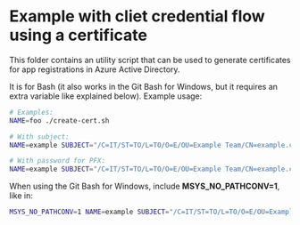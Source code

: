 # Example with cliet credential flow using a certificate

This folder contains an utility script that can be used to generate certificates
for app registrations in Azure Active Directory.

It is for Bash (it also works in the Git Bash for Windows, but it requires an
extra variable like explained below).
Example usage:

```bash
# Examples:
NAME=foo ./create-cert.sh

# With subject:
NAME=example SUBJECT="/C=IT/ST=TO/L=TO/O=E/OU=Example Team/CN=example.com" ./create-cert.sh

# With password for PFX:
NAME=example SUBJECT="/C=IT/ST=TO/L=TO/O=E/OU=Example Team/CN=example.com" PFX_PASS=FooFoo ./create-cert.sh
```

When using the Git Bash for Windows, include **MSYS_NO_PATHCONV=1**, like in:

```bash
MSYS_NO_PATHCONV=1 NAME=example SUBJECT="/C=IT/ST=TO/L=TO/O=E/OU=Example Team/CN=example.com" ./create-cert.sh
```
